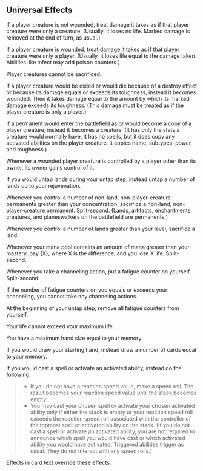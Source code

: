 ## Universal Effects

If a player creature is not wounded, treat damage it takes as if that player creature were only a creature. (Usually, it loses no life. Marked damage is removed at the end of turn, as usual.)

If a player creature is wounded, treat damage it takes as if that player creature were only a player. (Usually, it loses life equal to the damage taken. Abilities like infect may add poison counters.)

Player creatures cannot be sacrificed.

If a player creature would be exiled or would die because of a destroy effect or because its damage equals or exceeds its toughness, instead it becomes wounded. Then it takes damage equal to the amount by which its marked damage exceeds its toughness. (This damage must be treated as if the player creature is only a player.)

If a permanent would enter the battlefield as or would become a copy of a player creature, instead it becomes a creature. (It has only the stats a creature would normally have. It has no spells, but it does copy any activated abilities on the player creature. It copies name, subtypes, power, and toughness.)

Whenever a wounded player creature is controlled by a player other than its owner, its owner gains control of it.

If you would untap lands during your untap step, instead untap a number of lands up to your rejuvenation.

Whenever you control a number of non-land, non-player-creature permanents greater than your concentration, sacrifice a non-land, non-player-creature permanent. Split-second. (Lands, artifacts, enchantments, creatures, and planeswalkers on the battlefield are permanents.)

Whenever you control a number of lands greater than your level, sacrifice a land.

Whenever your mana pool contains an amount of mana greater than your mastery, pay {X}, where X is the difference, and you lose X life. Split-second.

Whenever you take a channeling action, put a fatigue counter on yourself. Split-second.

If the number of fatigue counters on you equals or exceeds your channeling, you cannot take any channeling actions.

At the beginning of your untap step, remove all fatigue counters from yourself.

Your life cannot exceed your maximum life.

You have a maximum hand size equal to your memory.

If you would draw your starting hand, instead draw a number of cards equal to your memory.

If you would cast a spell or activate an activated ability, instead do the following:

> * If you do not have a reaction speed value, make a speed roll. The result becomes your reaction speed value until the stack becomes empty.
> * You may cast your chosen spell or activate your chosen activated ability only if either the stack is empty or your reaction speed roll exceeds the reaction speed roll associated with the controller of the topmost spell or activated ability on the stack. (If you do not cast a spell or activate an activated ability, you are not required to announce which spell you would have cast or which activated ability you would have activated. Triggered abilities trigger as usual. They do not interact with any speed rolls.)

Effects in card text override these effects.

